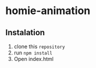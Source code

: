# homie-animation

## Instalation
1. clone this `repository`
2. run `npm install`
3. Open index.html